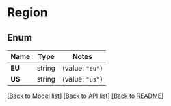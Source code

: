 # Region

## Enum

Name | Type | Notes
------------ | ------------- | -------------
**EU** | string | (value: `"eu"`)
**US** | string | (value: `"us"`)


[[Back to Model list]](../README.md#documentation-for-models) [[Back to API list]](../README.md#documentation-for-api-endpoints) [[Back to README]](../README.md)


